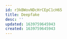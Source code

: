 ```yaml
---
id: r3kBWovNDcHrCEpC1cH65
title: Deepfake
desc: ''
updated: 1639759645943
created: 1639759645943
---
```


